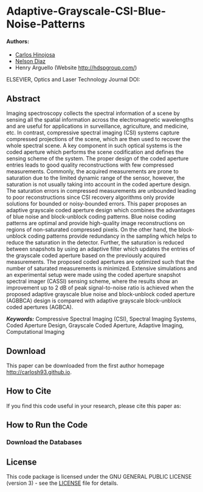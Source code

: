 # Adaptive-Grayscale-CSI-Blue-Noise-Patterns

#### Authors:
* [Carlos Hinojosa](http://carlosh93.github.io)
* [Nelson Diaz](http://hdspgroup.com/)
* Henry Arguello (Website http://hdspgroup.com/)

ELSEVIER, Optics and Laser Technology Journal
DOI:

## Abstract
Imaging spectroscopy collects the spectral information of a scene by sensing all the spatial information across the electromagnetic wavelengths and are useful for applications in surveillance, agriculture, and medicine, etc. In contrast, compressive spectral imaging (CSI) systems capture compressed projections of the scene, which are then used to recover the whole spectral scene. A key component in such optical systems is the coded aperture which performs the scene codification and defines the sensing scheme of the system. The proper design of the coded aperture entries leads to good quality reconstructions with few compressed measurements. Commonly, the acquired measurements are prone to saturation due to the limited dynamic range of the sensor, however, the saturation is not usually taking into account in the coded aperture design. The saturation errors in compressed measurements are unbounded leading to poor reconstructions since CSI recovery algorithms only provide solutions for bounded or noisy-bounded errors. This paper proposes an adaptive grayscale coded aperture design which combines the advantages of blue noise and block-unblock coding patterns. Blue noise coding patterns are optimal and provide high-quality image reconstructions on regions of non-saturated compressed pixels. On the other hand, the block-unblock coding patterns provide redundancy in the sampling which helps to reduce the saturation in the detector. Further, the saturation is reduced between snapshots by using an adaptive filter which updates the entries of the grayscale coded aperture based on the previously acquired measurements. The proposed coded apertures are optimized such that the number of saturated measurements is minimized. Extensive simulations and an experimental setup were made using the coded aperture snapshot spectral imager (CASSI) sensing scheme, where the results show an improvement up to 2 dB of peak signal-to-noise ratio is achieved when the proposed adaptive grayscale blue noise and block-unblock coded aperture (AGBBCA) design is compared with adaptive grayscale block-unblock coded apertures (AGBCA).

***Keywords:*** Compressive Spectral Imaging (CSI), Spectral Imaging Systems, Coded Aperture Design, Grayscale Coded Aperture, Adaptive Imaging, Computational Imaging

## Download
This paper can be downloaded from the first author homepage http://carlosh93.github.io.

## How to Cite
If you find this code useful in your research, please cite this paper as:

## How to Run the Code
### Download the Databases
## License
This code package is licensed under the GNU GENERAL PUBLIC LICENSE (version 3) - see the [LICENSE](https://github.com/carlosh93/Adaptive-Grayscale-CSI-Blue-Noise-Patterns/blob/master/LICENSE) file for details.
